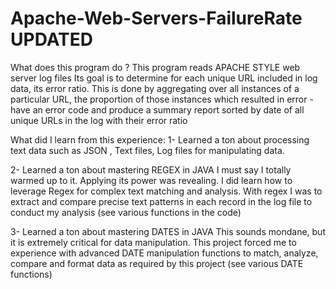 # Apache-Web-Servers-FailureRate UPDATED

What does this program do ?
  This program reads APACHE STYLE web server log files
  Its goal is to determine for each unique URL included in log data, its error ratio.
  This is done by aggregating over all instances of a particular URL, the proportion of those instances which resulted in       error - have an error code
  and produce a summary report sorted by date of all unique URLs in the log with their error ratio

What did I learn from this experience:
  1- Learned a ton about processing text data such as JSON , Text files, Log files for manipulating data.
  
  2- Learned a ton about mastering REGEX in JAVA
    I must say I totally warmed up to it. Applying its power was revealing. I did learn how to leverage Regex for complex text     matching and analysis.
    With regex I was to extract and compare precise text patterns in each record in the log file to conduct my analysis (see       various functions in the code)
    
  3- Learned a ton about mastering DATES in JAVA
     This sounds mondane, but it is extremely critical for data manipulation.
     This project forced me to experience with advanced DATE manipulation functions to match, analyze, compare and format          data as required by this project  (see various DATE functions)
